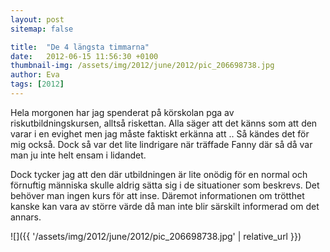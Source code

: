 ```yaml
---
layout: post
sitemap: false

title:  "De 4 längsta timmarna"
date:   2012-06-15 11:56:30 +0100
thumbnail-img: /assets/img/2012/june/2012/pic_206698738.jpg
author: Eva
tags: [2012]
---
```


Hela morgonen har jag spenderat på körskolan pga av riskutbildningskursen, alltså riskettan. Alla säger att det känns som att den varar i en evighet men jag måste faktiskt erkänna att .. Så kändes det för mig också. Dock så var det lite lindrigare när träffade Fanny där så då var man ju inte helt ensam i lidandet. 

Dock tycker jag att den där utbildningen är lite onödig för en normal och förnuftig människa skulle aldrig sätta sig i de situationer som beskrevs. Det behöver man ingen kurs för att inse. Däremot informationen om trötthet kanske kan vara av större värde då man inte blir särskilt informerad om det annars.

![]({{ '/assets/img/2012/june/2012/pic_206698738.jpg'  | relative_url }})

